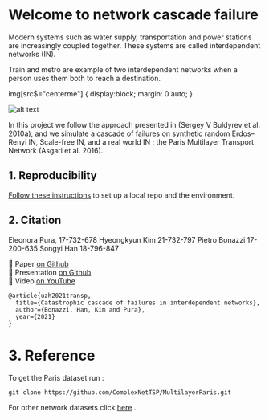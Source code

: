 # Welcome to network cascade failure

Modern systems such as water supply, transportation and power  stations  are  increasingly  coupled  together.  These  systems  are  called interdependent networks (IN). 

Train and metro are example of two interdependent networks when a person uses them both to reach a destination.

img[src$="centerme"] {
  display:block;
  margin: 0 auto;
}

![alt text](https://github.com/pbonazzi/21-network-cascade-failure/blob/main/notebooks/figure/metro_train.png?style=centerme)


In this project we follow the approach presented in (Sergey V Buldyrev et al. 2010a), and we simulate a cascade of failures on synthetic random Erdos–Renyi IN, Scale-free IN, and a real world IN : the Paris Multilayer Transport Network (Asgari et al. 2016). 

## 1. Reproducibility

[Follow these instructions](./docs/01_reproduce_res.md) to set up a local repo and the environment.

## 2. Citation 

Eleonora Pura, 17-732-678
Hyeongkyun Kim 21-732-797
Pietro Bonazzi 17-200-635
Songyi Han 18-796-847

:page_with_curl: Paper [on Github](./docs)    
:pencil: Presentation [on Github](./docs)    
:movie_camera: Video [on YouTube](./docs)   

```
@article{uzh2021transp,
  title={Catastrophic cascade of failures in interdependent networks},
  author={Bonazzi, Han, Kim and Pura},
  year={2021}
}
```

#  3. Reference

To get the Paris dataset run :

```
git clone https://github.com/ComplexNetTSP/MultilayerParis.git
```

For other network datasets click [here](https://icon.colorado.edu/#!/networks) .
